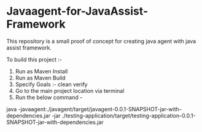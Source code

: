 # Javaagent-for-JavaAssist-Framework
This repository is a small proof of concept for creating java agent with java assist framework.

To build this project :-
1. Run as Maven Install
2. Run as Maven Build
3. Specify Goals :- clean verify
4. Go to the main project location via terminal
5. Run the below command -
    
java -javaagent:./javagent/target/javagent-0.0.1-SNAPSHOT-jar-with-dependencies.jar -jar ./testing-application/target/testing-application-0.0.1-SNAPSHOT-jar-with-dependencies.jar
